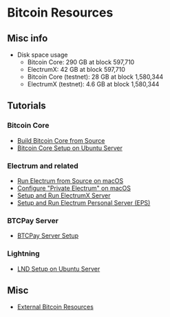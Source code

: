 # Bitcoin Resources

## Misc info

* Disk space usage
    * Bitcoin Core: 290 GB at block 597,710
    * ElectrumX: 42 GB at block 597,710
    * Bitcoin Core (testnet): 28 GB at block 1,580,344
    * ElectrumX (testnet): 4.6 GB at block 1,580,344

## Tutorials

### Bitcoin Core

* [Build Bitcoin Core from Source](https://github.com/janoside/bitcoin-resources/wiki/Build-Bitcoin-Core-from-Source)
* [Bitcoin Core Setup on Ubuntu Server](https://github.com/janoside/bitcoin-resources/wiki/Bitcoin-Core-Setup-on-Ubuntu-Server)

### Electrum and related

* [Run Electrum from Source on macOS](https://github.com/janoside/bitcoin-resources/wiki/Run-Electrum-from-source-on-macOS)
* [Configure "Private Electrum" on macOS](https://github.com/janoside/bitcoin-resources/wiki/Configure-%22Private-Electrum%22-on-macOS)
* [Setup and Run ElectrumX Server](https://github.com/janoside/bitcoin-resources/wiki/Setup-and-run-ElectrumX-Server)
* [Setup and Run Electrum Personal Server (EPS)](https://github.com/janoside/bitcoin-resources/wiki/Setup-and-run-Electrum-Personal-Server-(EPS))

### BTCPay Server

* [BTCPay Server Setup](https://github.com/janoside/bitcoin-resources/wiki/BTCPayServer-Setup)

### Lightning

* [LND Setup on Ubuntu Server](https://github.com/janoside/bitcoin-resources/wiki/LND-Setup-on-Ubuntu-Server)


## Misc

* [External Bitcoin Resources](https://github.com/janoside/bitcoin-resources/wiki/External-Bitcoin-Resources)
